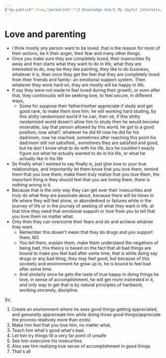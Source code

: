 ```yaml
---
{"dg-publish":true,"permalink":"/1 Knowledge Hub/1 My Joyful Interests/Self-Help Phycology/Notions I derirved/Love and Parenting/","noteIcon":""}
---
```


# Love and parenting

- I think mostly any person want to be loved, that is the reason for most of their actions, be it their anger, their fear and many other things.
- Once you make sure they are completely loved, their insecurities fly away and then starts what they want to do in life, what they are interested to do, may be they like painting, they like to do business, whatever it is, then once they get the feel that they are completely loved from their friends and family- an emotional support system. Then whatever they work hard on, they are mostly will be happy in life.
- If say they were not made to feel loved during their growth, or even after that, they continously will be seeking love, to feel secure, in different ways,
    - Some for suppose their father/mother appreciate if study and get good rank, to make them love him, he will working hard studing, by this shitty randomized world if he can, then ok, if this shitty randamized world dosen't allow him to study then he would become miserable, say that person allowed by this world, he got to a good position, now what?, whatever he did till now he did for his dad/mom, now he reached, sometimes after reaching this point his dad/mom still not satisified., sometimes they are satisfied and good, but he don't know what to do with his life, bcs he couldnn't exacly figure out what he actually wanted to do in his life, or what he actually like in his life
- So finally what I wanted to say finally is, just give love to your true relationships, and importantly let them know that you love them, remind them that you love them, make them truly realize that you love them, the important thing is they should feel that you are loving them, there is nothing wrong in it.
- Because that is the only way they can get over their insecurities and truly do what they are passinate about, because there will be times in life where they will feel alone, or abondedned or failures while in the journey of life or in the journey of seeking of what they want in life, at that time they need that emotional support or love from you to tell that you love them no matter what.
- Only then they can overcome their fears and do and achieve whatver they want.
    - Remember this dosen't mean that they do drugs and you support them, NO
    - You tell them, explain them, make them understand the negatives of being bad, this theory is based on the fact that all bad things are bound to make you feel bad after some time, that is while doing say drugs or any bad thing, they may feel good, but because of this soceiety and environment he grew up in, he is bound to feel bad after some time.
    - And similarly once he gets the taste of true happy in doing things he love, in sense of accomplishment, he will get more instrested in it, and only way to get that is by natural principles of hardwork, working sincerely, discipline.

So,

1. Create an environment where he sees good things getting appreciated, and genunelty appreceate him while doing those good things(appreciate the process relatively more than ends)
2. Make him feel that you love him, no matter what,
3. Teach him what's good what's bad.
4. Let him try things till a very far point of unsafe
5. See him overcome his insecurities
6. Also see him realizing true sense of accomplishment in good things
7. That's all


